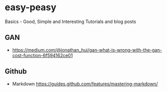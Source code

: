 # easy-peasy
Basics - Good, Simple and Interesting Tutorials and blog posts

## GAN

* https://medium.com/@jonathan_hui/gan-what-is-wrong-with-the-gan-cost-function-6f594162ce01

## Github

* Markdown https://guides.github.com/features/mastering-markdown/
